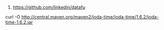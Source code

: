 1.  https://github.com/linkedin/datafu

curl -O http://central.maven.org/maven2/joda-time/joda-time/1.6.2/joda-time-1.6.2.jar